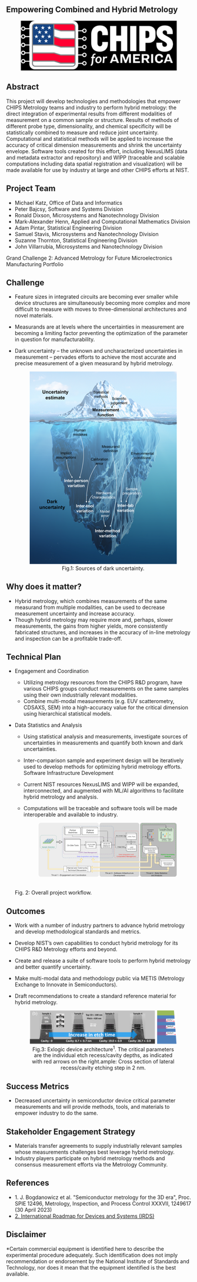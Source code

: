 <div id="project-title" class="section">

## Empowering Combined and Hybrid Metrology

<figure>
<img src="chips_logo.png" alt="Image description" />
</figure>

</div>


<div id="abstract" class="section">

## Abstract

This project will develop technologies and methodologies that empower
CHIPS Metrology teams and industry to perform hybrid metrology: the
direct integration of experimental results from different modalities of
measurement on a common sample or structure. Results of methods of
different probe type, dimensionality, and chemical specificity will be
statistically combined to measure and reduce joint uncertainty.
Computational and statistical methods will be applied to increase the
accuracy of critical dimension measurements and shrink the uncertainty
envelope. Software tools created for this effort, including NexusLIMS
(data and metadata extractor and repository) and WIPP (traceable and
scalable computations including data spatial registration and
visualization) will be made available for use by industry at large and
other CHIPS efforts at NIST.

</div>

<div id="project-team" class="section">

## Project Team

- Michael Katz, Office of Data and Informatics
- Peter Bajcsy, Software and Systems Division
- Ronald Dixson, Microsystems and Nanotechnology Division
- Mark-Alexander Henn, Applied and Computational Mathematics Division
- Adam Pintar, Statistical Engineering Division
- Samuel Stavis, Microsystems and Nanotechnology Division
- Suzanne Thornton, Statistical Engineering Division
- John Villarrubia, Microsystems and Nanotechnology Division

  

Grand Challenge 2: Advanced Metrology for Future Microelectronics
Manufacturing Portfolio

</div>

<div id="challenge" class="section">

## Challenge

- Feature sizes in integrated circuits are becoming ever smaller while
  device structures are simultaneously becoming more complex and more
  difficult to measure with moves to three-dimensional architectures and
  novel materials.
- Measurands are at levels where the uncertainties in measurement are
  becoming a limiting factor preventing the optimization of the
  parameter in question for manufacturability.
- Dark uncertainty – the unknown and uncharacterized uncertainties in
  measurement – pervades efforts to achieve the most accurate and
  precise measurement of a given measurand by hybrid metrology.

	<div style="text-align: center;">

	<figure>
	<img src="fig1.png" alt="Image description" />
  <BR>
	<figcaption>Fig.1: Sources of dark uncertainty.</figcaption>
	</figure>

	</div>

</div>

<div id="why-does-it-matter" class="section">

## Why does it matter?

- Hybrid metrology, which combines measurements of the same measurand
  from multiple modalities, can be used to decrease measurement
  uncertainty and increase accuracy.
- Though hybrid metrology may require more and, perhaps, slower
  measurements, the gains from higher yields, more consistently
  fabricated structures, and increases in the accuracy of in-line
  metrology and inspection can be a profitable trade-off.

</div>

<div id="technical-plan" class="section">

## Technical Plan

- Engagement and Coordination
  - Utilizing metrology resources from the CHIPS R&D program, have
    various CHIPS groups conduct measurements on the same samples using
    their own industrially relevant modalities.
  - Combine multi-modal measurements (e.g. EUV scatterometry, CDSAXS,
    SEM) into a high-accuracy value for the critical dimension using
    hierarchical statistical models.
- Data Statistics and Analysis
  - Using statistical analysis and measurements, investigate sources of
    uncertainties in measurements and quantify both known and dark
    uncertainties.
  - Inter-comparison sample and experiment design will be iteratively
    used to develop methods for optimizing hybrid metrology efforts.
    Software Infrastructure Development
  - Current NIST resources NexusLIMS and WIPP will be expanded,
    interconnected, and augmented with ML/AI algorithms to facilitate
    hybrid metrology and analysis.
  - Computations will be traceable and software tools will be made
    interoperable and available to industry.

	<div style="text-align: center;">

	<figure>
	<img src="fig2.png" alt="Image description" />
  <BR>
	<figcaption>Fig. 2: Overall project workflow.</figcaption>
	</figure>

	</div>

</div>

<div id="outcome" class="section">

## Outcomes

- Work with a number of industry partners to advance hybrid metrology
  and develop methodological standards and metrics.
- Develop NIST’s own capabilities to conduct hybrid metrology for its
  CHIPS R&D Metrology efforts and beyond.
- Create and release a suite of software tools to perform hybrid
  metrology and better quantify uncertainty.
- Make multi-modal data and methodology public via METIS (Metrology
  Exchange to Innovate in Semiconductors).
- Draft recommendations to create a standard reference material for
  hybrid metrology.

	<div style="text-align: center;">

	<figure>
	<img src="fig3.png" alt="Image description" />
  <BR>
	<figcaption>Fig.3: Exlogic device architecture<sup>1</sup>. The critical parameters are the individual etch recess/cavity depths, as indicated with red arrows on the right.ample: Cross section of lateral recess/cavity etching step in 2 nm.
  </figcaption>
	</figure>
	</div>


</div>

<div id="success-metrics" class="section">

## Success Metrics

- Decreased uncertainty in semiconductor device critical parameter
  measurements and will provide methods, tools, and materials to empower
  industry to do the same.

</div>

<div id="stakeholder-engagement-strategy" class="section">

## Stakeholder Engagement Strategy

- Materials transfer agreements to supply industrially relevant samples
  whose measurements challenges best leverage hybrid metrology.
- Industry players participate on hybrid metrology methods and consensus
  measurement efforts via the Metrology Community.

</div>

<div id="references" class="section">

## References

- 1\. J. Bogdanowicz et al. "Semiconductor metrology for the 3D era",
  Proc. SPIE 12496, Metrology, Inspection, and Process Control XXXVII,
  1249617 (30 April 2023)
- [2. International Roadmap for Devices and Systems
  (IRDS)](https://irds.ieee.org/images/files/pdf/2023/2023IRDS_MET.pdf)

</div>

<div id="disclaimer" class="section">

## Disclaimer

\*Certain commercial equipment is identified here to describe the
experimental procedure adequately. Such identification does not imply
recommendation or endorsement by the National Institute of Standards and
Technology, nor does it mean that the equipment identified is the best
available.

</div>
